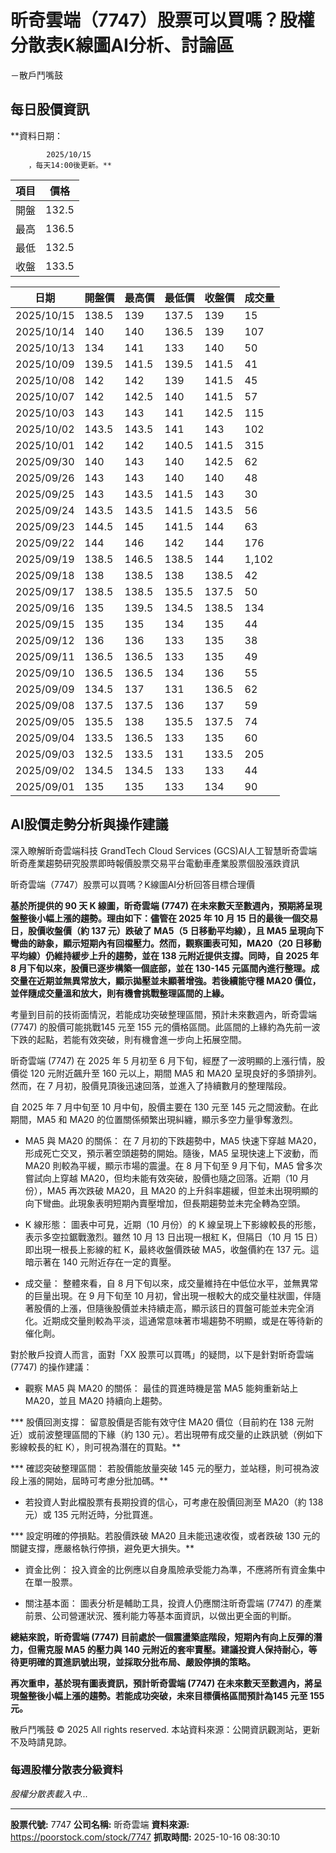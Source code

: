 # 昕奇雲端（7747）股票可以買嗎？股權分散表K線圖AI分析、討論區
－散戶鬥嘴鼓

## 每日股價資訊

**資料日期：
        
            2025/10/15
        ，每天14:00後更新。**

| 項目 | 價格 |
|------|------|
| 開盤 | 132.5 |
| 最高 | 136.5 |
| 最低 | 132.5 |
| 收盤 | 133.5 |

| 日期 | 開盤價 | 最高價 | 最低價 | 收盤價 | 成交量 |
|------|--------|--------|--------|--------|--------|
| 2025/10/15 | 138.5 | 139 | 137.5 | 139 | 15 |
| 2025/10/14 | 140 | 140 | 136.5 | 139 | 107 |
| 2025/10/13 | 134 | 141 | 133 | 140 | 50 |
| 2025/10/09 | 139.5 | 141.5 | 139.5 | 141.5 | 41 |
| 2025/10/08 | 142 | 142 | 139 | 141.5 | 45 |
| 2025/10/07 | 142 | 142.5 | 140 | 141.5 | 57 |
| 2025/10/03 | 143 | 143 | 141 | 142.5 | 115 |
| 2025/10/02 | 143.5 | 143.5 | 141 | 143 | 102 |
| 2025/10/01 | 142 | 142 | 140.5 | 141.5 | 315 |
| 2025/09/30 | 140 | 143 | 140 | 142.5 | 62 |
| 2025/09/26 | 143 | 143 | 140 | 140 | 48 |
| 2025/09/25 | 143 | 143.5 | 141.5 | 143 | 30 |
| 2025/09/24 | 143.5 | 143.5 | 141.5 | 143.5 | 56 |
| 2025/09/23 | 144.5 | 145 | 141.5 | 144 | 63 |
| 2025/09/22 | 144 | 146 | 142 | 144 | 176 |
| 2025/09/19 | 138.5 | 146.5 | 138.5 | 144 | 1,102 |
| 2025/09/18 | 138 | 138.5 | 138 | 138.5 | 42 |
| 2025/09/17 | 138.5 | 138.5 | 135.5 | 137.5 | 50 |
| 2025/09/16 | 135 | 139.5 | 134.5 | 138.5 | 134 |
| 2025/09/15 | 135 | 135 | 134 | 135 | 44 |
| 2025/09/12 | 136 | 136 | 133 | 135 | 38 |
| 2025/09/11 | 136.5 | 136.5 | 133 | 135 | 49 |
| 2025/09/10 | 136.5 | 136.5 | 134 | 136 | 55 |
| 2025/09/09 | 134.5 | 137 | 131 | 136.5 | 62 |
| 2025/09/08 | 137.5 | 137.5 | 136 | 137 | 59 |
| 2025/09/05 | 135.5 | 138 | 135.5 | 137.5 | 74 |
| 2025/09/04 | 133.5 | 136.5 | 133 | 135 | 60 |
| 2025/09/03 | 132.5 | 133.5 | 131 | 133.5 | 205 |
| 2025/09/02 | 134.5 | 134.5 | 133 | 133 | 44 |
| 2025/09/01 | 135 | 135 | 133 | 134 | 90 |

## AI股價走勢分析與操作建議

深入瞭解昕奇雲端科技 GrandTech Cloud Services (GCS)AI人工智慧昕奇雲端昕奇產業趨勢研究股票即時報價股票交易平台電動車產業股票個股漲跌資訊

昕奇雲端（7747）股票可以買嗎？K線圖AI分析回答目標合理價

**基於所提供的 90 天 K 線圖，昕奇雲端 (7747) 在未來數天至數週內，預期將呈現盤整後小幅上漲的趨勢。理由如下：儘管在 2025 年 10 月 15 日的最後一個交易日，股價收盤價（約 137 元）跌破了 MA5（5 日移動平均線），且 MA5 呈現向下彎曲的跡象，顯示短期內有回檔壓力。然而，觀察圖表可知，MA20（20 日移動平均線）仍維持緩步上升的趨勢，並在 138 元附近提供支撐。同時，自 2025 年 8 月下旬以來，股價已逐步構築一個底部，並在 130-145 元區間內進行整理。成交量在近期並無異常放大，顯示拋壓並未顯著增強。若後續能守穩 MA20 價位，並伴隨成交量溫和放大，則有機會挑戰整理區間的上緣。**

考量到目前的技術面情況，若能成功突破整理區間，預計未來數週內，昕奇雲端 (7747) 的股價可能挑戰145 元至 155 元的價格區間。此區間的上緣約為先前一波下跌的起點，若能有效突破，則有機會進一步向上拓展空間。

昕奇雲端 (7747) 在 2025 年 5 月初至 6 月下旬，經歷了一波明顯的上漲行情，股價從 120 元附近飆升至 160 元以上，期間 MA5 和 MA20 呈現良好的多頭排列。然而，在 7 月初，股價見頂後迅速回落，並進入了持續數月的整理階段。

自 2025 年 7 月中旬至 10 月中旬，股價主要在 130 元至 145 元之間波動。在此期間，MA5 和 MA20 的位置關係頻繁出現糾纏，顯示多空力量爭奪激烈。

*   MA5 與 MA20 的關係： 在 7 月初的下跌趨勢中，MA5 快速下穿越 MA20，形成死亡交叉，預示著空頭趨勢的開始。隨後，MA5 呈現快速上下波動，而 MA20 則較為平緩，顯示市場的震盪。在 8 月下旬至 9 月下旬，MA5 曾多次嘗試向上穿越 MA20，但均未能有效突破，股價也隨之回落。近期（10 月份），MA5 再次跌破 MA20，且 MA20 的上升斜率趨緩，但並未出現明顯的向下彎曲。此現象表明短期內賣壓增加，但長期趨勢並未完全轉為空頭。

*   K 線形態： 圖表中可見，近期（10 月份）的 K 線呈現上下影線較長的形態，表示多空拉鋸戰激烈。雖然 10 月 13 日出現一根紅 K，但隔日（10 月 15 日）即出現一根長上影線的紅 K，最終收盤價跌破 MA5，收盤價約在 137 元。這暗示著在 140 元附近存在一定的賣壓。

*   成交量： 整體來看，自 8 月下旬以來，成交量維持在中低位水平，並無異常的巨量出現。在 9 月下旬至 10 月初，曾出現一根較大的成交量柱狀圖，伴隨著股價的上漲，但隨後股價並未持續走高，顯示該日的買盤可能並未完全消化。近期成交量則較為平淡，這通常意味著市場趨勢不明顯，或是在等待新的催化劑。

對於散戶投資人而言，面對「XX 股票可以買嗎」的疑問，以下是針對昕奇雲端 (7747) 的操作建議：

*   觀察 MA5 與 MA20 的關係： 最佳的買進時機是當 MA5 能夠重新站上 MA20，並且 MA20 持續向上趨勢。

***   股價回測支撐： 留意股價是否能有效守住 MA20 價位（目前約在 138 元附近）或前波整理區間的下緣（約 130 元）。若出現帶有成交量的止跌訊號（例如下影線較長的紅 K），則可視為潛在的買點。**

***   確認突破整理區間： 若股價能放量突破 145 元的壓力，並站穩，則可視為波段上漲的開始，屆時可考慮分批加碼。**

*   若投資人對此檔股票有長期投資的信心，可考慮在股價回測至 MA20（約 138 元）或 135 元附近時，分批買進。

***   設定明確的停損點。若股價跌破 MA20 且未能迅速收復，或者跌破 130 元的關鍵支撐，應嚴格執行停損，避免更大損失。**

*   資金比例： 投入資金的比例應以自身風險承受能力為準，不應將所有資金集中在單一股票。

*   關注基本面： 圖表分析是輔助工具，投資人仍應關注昕奇雲端 (7747) 的產業前景、公司營運狀況、獲利能力等基本面資訊，以做出更全面的判斷。

**總結來說，昕奇雲端 (7747) 目前處於一個震盪築底階段，短期內有向上反彈的潛力，但需克服 MA5 的壓力與 140 元附近的套牢賣壓。建議投資人保持耐心，等待更明確的買進訊號出現，並採取分批布局、嚴設停損的策略。**

**再次重申，基於現有圖表資訊，預計昕奇雲端 (7747) 在未來數天至數週內，將呈現盤整後小幅上漲的趨勢。若能成功突破，未來目標價格區間預計為145 元至 155 元。**

散戶鬥嘴鼓 © 2025 All rights reserved. 本站資料來源：公開資訊觀測站，更新不及時請見諒。

### 每週股權分散表分級資料

*股權分散表載入中...*

---

**股票代號:** 7747
**公司名稱:** 昕奇雲端
**資料來源:** https://poorstock.com/stock/7747
**抓取時間:** 2025-10-16 08:30:10